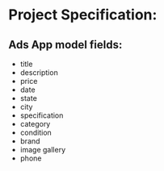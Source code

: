 # Project Specification:
## Ads App model fields:
* title
* description
* price
* date
* state
* city
* specification
* category
* condition
* brand
* image gallery
* phone